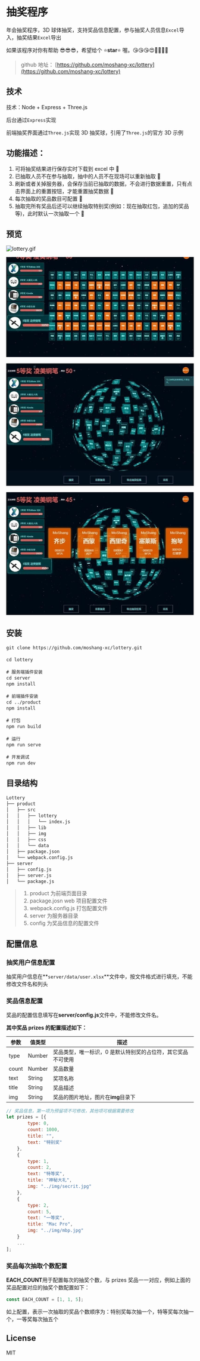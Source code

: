 # 抽奖程序

年会抽奖程序，3D 球体抽奖，支持奖品信息配置，参与抽奖人员信息`Excel`导入，抽奖结果`Excel`导出

如果该程序对你有帮助 😎😎😎，希望给个 ⭐**star**⭐ 喔。😘😘😘😍🥰🎉🎈🎃

> github 地址： [https://github.com/moshang-xc/lottery](https://github.com/moshang-xc/lottery)

## 技术

技术：Node + Express + Three.js

后台通过`Express`实现

前端抽奖界面通过`Three.js`实现 3D 抽奖球，引用了`Three.js`的官方 3D 示例

## 功能描述：

1. 可将抽奖结果进行保存实时下载到 excel 中 🎉
2. 已抽取人员不在参与抽取，抽中的人员不在现场可以重新抽取 🎁
3. 刷新或者关掉服务器，会保存当前已抽取的数据，不会进行数据重置，只有点击界面上的重置按钮，才能重置抽奖数据 🧧
4. 每次抽取的奖品数目可配置 🎈
5. 抽取完所有奖品后还可以继续抽取特别奖(例如：现在抽取红包，追加的奖品等)，此时默认一次抽取一个 🧨

## 预览

![lottery.gif](https://raw.githubusercontent.com/moshang-xc/blog/master/share/lottery.gif)

![index.jpg](https://raw.githubusercontent.com/moshang-xc/blog/master/share/index.jpg)

![start.jpg](https://raw.githubusercontent.com/moshang-xc/blog/master/share/start.jpg)

![end.jpg](https://raw.githubusercontent.com/moshang-xc/blog/master/share/end.jpg)

## 安装

```
git clone https://github.com/moshang-xc/lottery.git

cd lottery

# 服务端插件安装
cd server
npm install

# 前端插件安装
cd ../product
npm install

# 打包
npm run build

# 运行
npm run serve

# 开发调试
npm run dev

```

## 目录结构

```
Lottery
├── product
│   ├── src
│   │   ├── lottery
│   │   │   └── index.js
│   │   ├── lib
│   │   ├── img
│   │   ├── css
│   │   └── data
│   ├── package.json
│   └── webpack.config.js
├── server
│   ├── config.js
│   ├── server.js
│   └── package.js
```

> 1. product 为前端页面目录
> 2. package.josn web 项目配置文件
> 3. webpack.config.js 打包配置文件
> 4. server 为服务器目录
> 5. config 为奖品信息的配置文件

## 配置信息

### 抽奖用户信息配置

抽奖用户信息在**`server/data/user.xlsx`**文件中，按文件格式进行填充，不能修改文件名和列头

### 奖品信息配置

奖品的配置信息填写在**server/config.js**文件中，不能修改文件名。

**其中奖品 prizes 的配置描述如下：**

| 参数  | 值类型 | 描述                                                         |
| ----- | ------ | ------------------------------------------------------------ |
| type  | Number | 奖品类型，唯一标识，0 是默认特别奖的占位符，其它奖品不可使用 |
| count | Number | 奖品数量                                                     |
| text  | String | 奖项名称                                                     |
| title | String | 奖品描述                                                     |
| img   | String | 奖品的图片地址，图片在**img**目录下                          |

```js
// 奖品信息，第一项为预留项不可修改，其他项可根据需要修改
let prizes = [{
        type: 0,
        count: 1000,
        title: "",
        text: "特别奖"
    },
    {
        type: 1,
        count: 2,
        text: "特等奖",
        title: "神秘大礼",
        img: "../img/secrit.jpg"
    },
    {
        type: 2,
        count: 5,
        text: "一等奖",
        title: "Mac Pro",
        img: "../img/mbp.jpg"
    }
    ...
];
```

### 奖品每次抽取个数配置

**EACH_COUNT**用于配置每次的抽奖个数，与 prizes 奖品一一对应，例如上面的奖品配置对应的抽奖个数配置如下：

```js
const EACH_COUNT = [1, 1, 5];
```

如上配置，表示一次抽取的奖品个数顺序为：特别奖每次抽一个，特等奖每次抽一个，一等奖每次抽五个

## License

MIT
